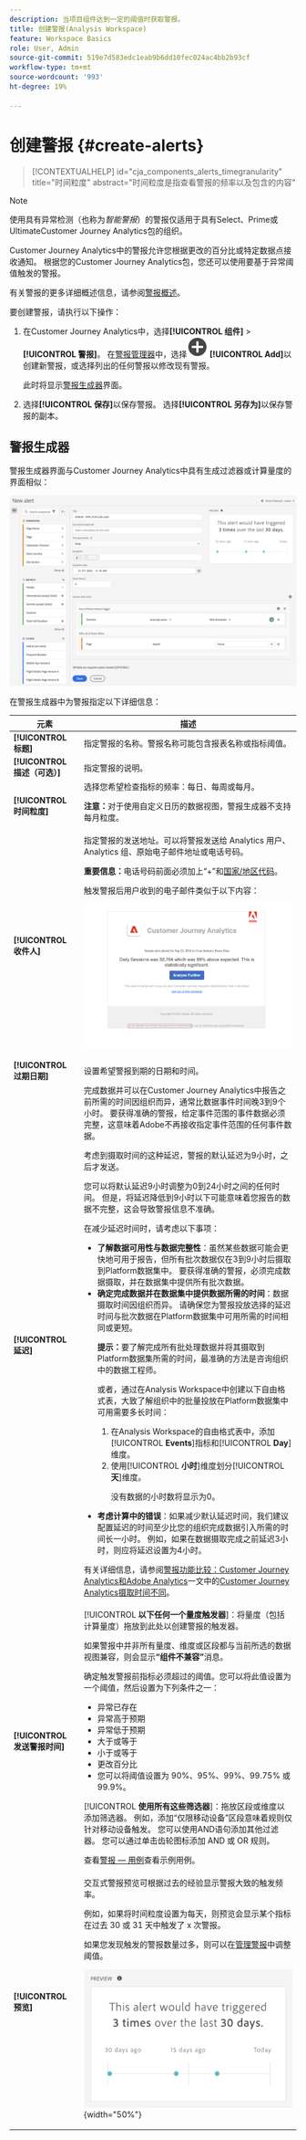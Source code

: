 ```yaml
---
description: 当项目组件达到一定的阈值时获取警报。
title: 创建警报(Analysis Workspace)
feature: Workspace Basics
role: User, Admin
source-git-commit: 519e7d583edc1eab9b6dd10fec024ac4bb2b93cf
workflow-type: tm+mt
source-wordcount: '993'
ht-degree: 19%

---
```


# 创建警报 {#create-alerts}

<!-- markdownlint-disable MD034 -->

>[!CONTEXTUALHELP]
>id="cja_components_alerts_timegranularity"
>title="时间粒度"
>abstract="时间粒度是指查看警报的频率以及包含的内容"

<!-- markdownlint-enable MD034 -->


>[!NOTE]
>
>使用具有异常检测（也称为&#x200B;_智能警报_）的警报仅适用于具有Select、Prime或UltimateCustomer Journey Analytics包的组织。

Customer Journey Analytics中的警报允许您根据更改的百分比或特定数据点接收通知。 根据您的Customer Journey Analytics包，您还可以使用要基于异常阈值触发的警报。

有关警报的更多详细概述信息，请参阅[警报概述](/help/components/c-intelligent-alerts/intelligent-alerts.md)。

要创建警报，请执行以下操作：

1. 在Customer Journey Analytics<!-- add this back in after the other methods are available like in AA and make a bulleted list: "You can access the alert builder in any of the following ways:" -->中，选择&#x200B;**[!UICONTROL 组件]** > **[!UICONTROL 警报]**。 在[警报管理器](alert-manager.md)中，选择![AddCircle](/help/assets/icons/AddCircle.svg) **[!UICONTROL Add]**&#x200B;以创建新警报，或选择列出的任何警报以修改现有警报。

   此时将显示[警报生成器](#alert-builder)界面。

1. 选择&#x200B;**[!UICONTROL 保存]**&#x200B;以保存警报。 选择&#x200B;**[!UICONTROL 另存为]**&#x200B;以保存警报的副本。


## 警报生成器

警报生成器界面与Customer Journey Analytics中具有生成过滤器或计算量度的界面相似：

![](assets/alert-builder.png)

在警报生成器中为警报指定以下详细信息：

| 元素 | 描述 |
|---------|----------|
| **[!UICONTROL 标题]** | 指定警报的名称。警报名称可能包含报表名称或指标阈值。 |
| **[!UICONTROL 描述（可选）]** | 指定警报的说明。 |
| **[!UICONTROL 时间粒度]** | 选择您希望检查指标的频率：每日、每周或每月。<p><b>注意：</b>对于使用自定义日历的数据视图，警报生成器不支持每月粒度。<!--true?--></p> |
| **[!UICONTROL 收件人]** | 指定警报的发送地址。可以将警报发送给 Analytics 用户、Analytics 组、原始电子邮件地址或电话号码。<p><b>重要信息：</b>电话号码前面必须加上“+”和[国家/地区代码](https://countrycode.org/)。</p><p>触发警报后用户收到的电子邮件类似于以下内容：</p><p>![通知电子邮件](assets/alerts-email.PNG)</p> |
| **[!UICONTROL 过期日期]** | 设置希望警报到期的日期和时间。 |
| **[!UICONTROL 延迟]** | 完成数据并可以在Customer Journey Analytics中报告之前所需的时间因组织而异，通常比数据事件时间晚3到9个小时。 要获得准确的警报，给定事件范围的事件数据必须完整，这意味着Adobe不再接收指定事件范围的任何事件数据。<p>考虑到摄取时间的这种延迟，警报的默认延迟为9小时，之后才发送。</p><p>您可以将默认延迟9小时调整为0到24小时之间的任何时间。 但是，将延迟降低到9小时以下可能意味着您报告的数据不完整，这会导致警报信息不准确。</p><p>在减少延迟时间时，请考虑以下事项：</p><ul><li>**了解数据可用性与数据完整性**：虽然某些数据可能会更快地可用于报告，但所有批次数据仅在3到9小时后摄取到Platform数据集中。 要获得准确的警报，必须完成数据摄取，并在数据集中提供所有批次数据。</li><li>**确定完成数据并在数据集中提供数据所需的时间**：数据摄取时间因组织而异。 请确保您为警报投放选择的延迟时间与批次数据在Platform数据集<!--add link? -->中可用所需的时间相同或更短。</li><p>**提示：**&#x200B;要了解完成所有批处理数据并将其摄取到Platform数据集所需的时间，最准确的方法是咨询组织中的数据工程师。</p><p>或者，通过在Analysis Workspace中创建以下自由格式表，大致了解组织中的批量投放在Platform数据集中可用需要多长时间：</p><ol><li>在Analysis Workspace的自由格式表中，添加&#x200B;[!UICONTROL **Events**]&#x200B;指标和&#x200B;[!UICONTROL **Day**]&#x200B;维度。</li><li>使用&#x200B;[!UICONTROL **小时**]&#x200B;维度划分&#x200B;[!UICONTROL **天**]&#x200B;维度。<p>没有数据的小时数将显示为0。</p></li></ol><li>**考虑计算中的错误**：如果减少默认延迟时间，我们建议配置延迟的时间至少比您的组织完成数据引入所需的时间长一小时。 例如，如果在数据摄取完成之前延迟3小时，则应将延迟设置为4小时。</li></ul><p>有关详细信息，请参阅[警报功能比较：Customer Journey Analytics和Adobe Analytics](/help/components/c-intelligent-alerts/alerts-feature-comparison.md)一文中的[Customer Journey Analytics摄取时间不同](/help/components/c-intelligent-alerts/alerts-feature-comparison.md#data-ingestion-times-vary-in-customer-journey-analytics)。 |
| **[!UICONTROL 发送警报时间]** | [!UICONTROL **以下任何一个量度触发器**]：将量度（包括计算量度）拖放到此处以创建警报的触发器。<p>如果警报中并非所有量度、维度或区段都与当前所选的数据视图兼容，则会显示&#x200B;**“组件不兼容”**&#x200B;消息。</p><p>确定触发警报前指标必须超过的阈值。您可以将此值设置为一个阈值，然后设置为下列条件之一：</p><ul><li>异常已存在</li><li>异常高于预期</li><li>异常低于预期</li><li>大于或等于</li><li>小于或等于</li><li>更改百分比</li><li>您可以将阈值设置为 90%、95%、99%、99.75% 或 99.9%。</li></ul><p>[!UICONTROL **使用所有这些筛选器**]：拖放区段或维度以添加筛选器。 例如，添加“仅限移动设备”区段意味着规则仅针对移动设备触发。 您可以使用AND语句添加其他过滤器。 您可以通过单击齿轮图标添加 AND 或 OR 规则。</p><p>查看[警报 — 用例](/help/components/c-intelligent-alerts/alerts-use-cases.md)查看示例用例。</p> |
| **[!UICONTROL 预览]** | 交互式警报预览可根据过去的经验显示警报大致的触发频率。<p>例如，如果将时间粒度设置为每天，则预览会显示某个指标在过去 30 或 31 天中触发了 x 次警报。</p><p>如果您发现触发的警报数量过多，则可以在[管理警报](/help/components/c-intelligent-alerts/alert-manager.md)中调整阈值。</p><p>![](assets/alert-preview.png){width="50%"}</p> |

